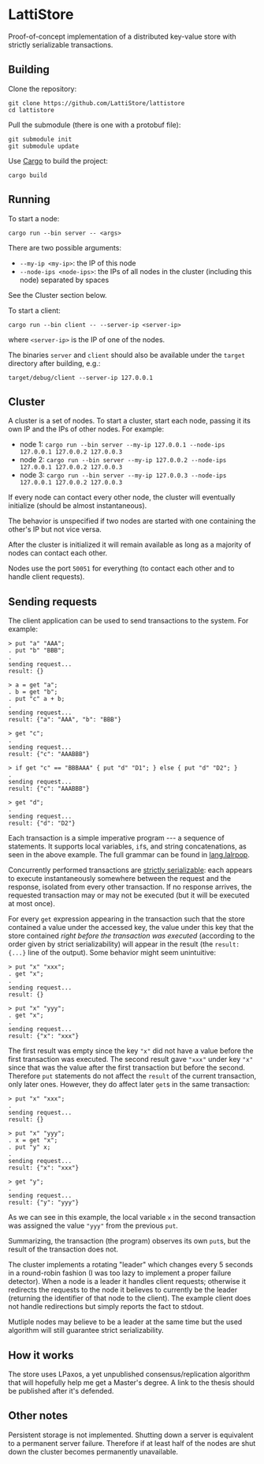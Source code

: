 # LattiStore

Proof-of-concept implementation of a distributed key-value store with strictly serializable transactions.

## Building

Clone the repository:
```
git clone https://github.com/LattiStore/lattistore
cd lattistore
```
Pull the submodule (there is one with a protobuf file):
```
git submodule init
git submodule update
```

Use [Cargo](https://doc.rust-lang.org/cargo/getting-started/installation.html) to build the project:
```
cargo build
```

## Running

To start a node:
```
cargo run --bin server -- <args>
```

There are two possible arguments:
- `--my-ip <my-ip>`: the IP of this node
- `--node-ips <node-ips>`: the IPs of all nodes in the cluster (including this node) separated by spaces

See the Cluster section below.

To start a client:
```
cargo run --bin client -- --server-ip <server-ip>
```
where `<server-ip>` is the IP of one of the nodes.

The binaries `server` and `client` should also be available under the `target` directory after building, e.g.:
```
target/debug/client --server-ip 127.0.0.1
```

## Cluster

A cluster is a set of nodes. To start a cluster, start each node, passing it its own IP and the IPs of other nodes. For example:
- node 1: `cargo run --bin server --my-ip 127.0.0.1 --node-ips 127.0.0.1 127.0.0.2 127.0.0.3`
- node 2: `cargo run --bin server --my-ip 127.0.0.2 --node-ips 127.0.0.1 127.0.0.2 127.0.0.3`
- node 3: `cargo run --bin server --my-ip 127.0.0.3 --node-ips 127.0.0.1 127.0.0.2 127.0.0.3`

If every node can contact every other node, the cluster will eventually initialize (should be almost instantaneous).

The behavior is unspecified if two nodes are started with one containing the other's IP but not vice versa.

After the cluster is initialized it will remain available as long as a majority of nodes can contact each other.

Nodes use the port `50051` for everything (to contact each other and to handle client requests).

## Sending requests

The client application can be used to send transactions to the system. For example:
```
> put "a" "AAA";
. put "b" "BBB";
.
sending request...
result: {}

> a = get "a";
. b = get "b";
. put "c" a + b;
.
sending request...
result: {"a": "AAA", "b": "BBB"}

> get "c";
.
sending request...
result: {"c": "AAABBB"}

> if get "c" == "BBBAAA" { put "d" "D1"; } else { put "d" "D2"; }
.
sending request...
result: {"c": "AAABBB"}

> get "d";
.
sending request...
result: {"d": "D2"}
```

Each transaction is a simple imperative program --- a sequence of statements. It supports local variables, `if`s, and string concatenations, as seen in the above example. The full grammar can be found in [lang.lalrpop](src/front/lang.lalrpop).

Concurrently performed transactions are [strictly serializable](https://jepsen.io/consistency/models/strict-serializable): each appears to execute instantaneously somewhere between the request and the response, isolated from every other transaction. If no response arrives, the requested transaction may or may not be executed (but it will be executed at most once).

For every `get` expression appearing in the transaction such that the store contained a value under the accessed key, the value under this key that the store contained *right before the transaction was executed* (according to the order given by strict serializability) will appear in the result (the `result: {...}` line of the output). Some behavior might seem unintuitive:
```
> put "x" "xxx";
. get "x";
.
sending request...
result: {}

> put "x" "yyy";
. get "x";
.
sending request...
result: {"x": "xxx"}
```
The first result was empty since the key `"x"` did not have a value before the first transaction was executed. The second result gave `"xxx"` under key `"x"` since that was the value after the first transaction but before the second. Therefore `put` statements do not affect the `result` of the current transaction, only later ones. However, they do affect later `get`s in the same transaction:
```
> put "x" "xxx";
.
sending request...
result: {}

> put "x" "yyy";
. x = get "x";
. put "y" x;
.
sending request...
result: {"x": "xxx"}

> get "y";
.
sending request...
result: {"y": "yyy"}
```
As we can see in this example, the local variable `x` in the second transaction was assigned the value `"yyy"` from the previous `put`.

Summarizing, the transaction (the program) observes its own `put`s, but the result of the transaction does not.

The cluster implements a rotating "leader" which changes every 5 seconds in a round-robin fashion (I was too lazy to implement a proper failure detector). When a node is a leader it handles client requests; otherwise it redirects the requests to the node it believes to currently be the leader (returning the identifier of that node to the client). The example client does not handle redirections but simply reports the fact to stdout.

Mutliple nodes may believe to be a leader at the same time but the used algorithm will still guarantee strict serializability.

## How it works

The store uses LPaxos, a yet unpublished consensus/replication algorithm that will hopefully help me get a Master's degree. A link to the thesis should be published after it's defended.

## Other notes

Persistent storage is not implemented. Shutting down a server is equivalent to a permanent server failure. Therefore if at least half of the nodes are shut down the cluster becomes permanently unavailable.
